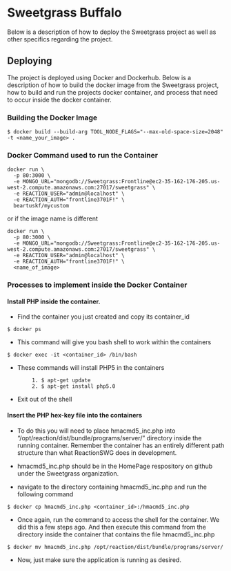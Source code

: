 # Sweetgrass Buffalo

Below is a description of how to deploy the Sweetgrass project as well as other specifics regarding the project.

## Deploying

The project is deployed using Docker and Dockerhub. Below is a description of how to build the docker image from the Sweetgrass project, how to build and run the projects docker container, and process that need to occur inside the docker container.

### Building the Docker Image

```
$ docker build --build-arg TOOL_NODE_FLAGS="--max-old-space-size=2048" -t <name_your_image> .
```

### Docker Command used to run the Container

```
docker run \
  -p 80:3000 \
  -e MONGO_URL="mongodb://Sweetgrass:Frontline@ec2-35-162-176-205.us-west-2.compute.amazonaws.com:27017/sweetgrass" \
  -e REACTION_USER="admin@localhost" \
  -e REACTION_AUTH="frontline3701F!" \
  beartuskf/mycustom
```

or if the image name is different

```
docker run \
  -p 80:3000 \
  -e MONGO_URL="mongodb://Sweetgrass:Frontline@ec2-35-162-176-205.us-west-2.compute.amazonaws.com:27017/sweetgrass" \
  -e REACTION_USER="admin@localhost" \
  -e REACTION_AUTH="frontline3701F!" \
  <name_of_image>
```

### Processes to implement inside the Docker Container

#### Install PHP inside the container.

* Find the container you just created and copy its container_id
```
$ docker ps
```

* This command will give you bash shell to work within the containers
```
$ docker exec -it <container_id> /bin/bash
```

* These commands will install PHP5 in the containers
```
        1. $ apt-get update
        2. $ apt-get install php5.0
```
* Exit out of the shell

#### Insert the  PHP hex-key file into the containers

* To do this you will need to place hmacmd5_inc.php into “/opt/reaction/dist/bundle/programs/server/” directory inside the running container. Remember the container has an entirely different path structure than what ReactionSWG does in development.

* hmacmd5_inc.php should be in the HomePage respository on github under the Sweetgrass organization.

* navigate to the directory containing  hmacmd5_inc.php and run the following command
```
$ docker cp hmacmd5_inc.php <container_id>:/hmacmd5_inc.php
```

* Once again, run the command to access the shell for the container. We did this a few steps ago. And then execute this command from the directory inside the container that contains the file  hmacmd5_inc.php
```
$ docker mv hmacmd5_inc.php /opt/reaction/dist/bundle/programs/server/
```

* Now, just make sure the application is running as desired.
